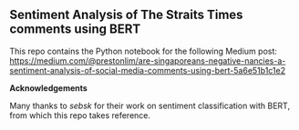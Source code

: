 ## **Sentiment Analysis of The Straits Times comments using BERT**

This repo contains the Python notebook for the following Medium post: https://medium.com/@prestonlim/are-singaporeans-negative-nancies-a-sentiment-analysis-of-social-media-comments-using-bert-5a6e51b1c1e2

**Acknowledgements**

Many thanks to *sebsk* for their work on sentiment classification with BERT, from which this repo takes reference.
